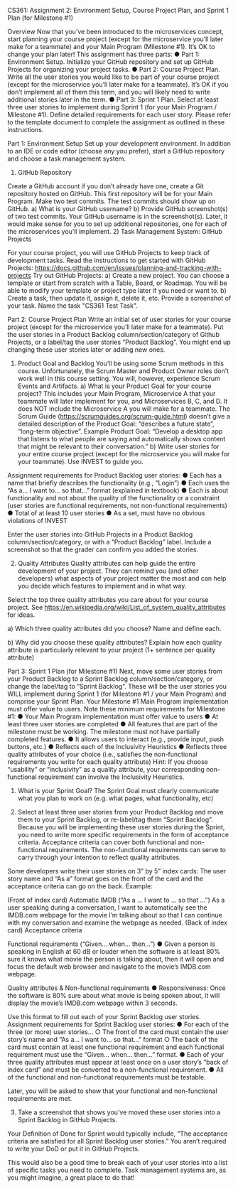 CS361: Assignment 2: Environment Setup, Course Project Plan, and Sprint 1 Plan (for Milestone #1)

Overview
Now that you’ve been introduced to the microservices concept, start planning your course project (except for the microservice you’ll later make for a teammate) and your Main Program (Milestone #1). It’s OK to change your plan later!
This assignment has three parts:
●	Part 1: Environment Setup. Initialize your GitHub repository and set up GitHub Projects for organizing your project tasks.
●	Part 2: Course Project Plan. Write all the user stories you would like to be part of your course project (except for the microservice you’ll later make for a teammate). It’s OK if you don’t implement all of them this term, and you will likely need to write additional stories later in the term.
●	Part 3: Sprint 1 Plan. Select at least three user stories to implement during Sprint 1 (for your Main Program / Milestone #1). Define detailed requirements for each user story.
Please refer to the template document to complete the assignment as outlined in these instructions.

Part 1: Environment Setup
Set up your development environment. In addition to an IDE or code editor (choose any you prefer), start a GitHub repository and choose a task management system.

1)	GitHub Repository

Create a GitHub account if you don’t already have one, create a Git repository hosted on GitHub. This first repository will be for your Main Program. Make two test commits. The test commits should show up on GitHub.
a)	What is your GitHub username? 
b)	Provide GitHub screenshot(s) of two test commits. Your GitHub username is in the screenshot(s).
Later, it would make sense for you to set up additional repositories, one for each of the microservices you’ll implement.
         2) Task Management System: GitHub Projects

For your course project, you will use GitHub Projects to keep track of development tasks. Read the instructions to get started with GitHub Projects: https://docs.github.com/en/issues/planning-and-tracking-with-projects 
Try out GitHub Projects:
a)	Create a new project. You can choose a template or start from scratch with a Table, Board, or Roadmap. You will be able to modify your template or project type later if you need or want to.
b)	Create a task, then update it, assign it, delete it, etc. Provide a screenshot of your task. Name the task "CS361 Test Task". 

Part 2: Course Project Plan
Write an initial set of user stories for your course project (except for the microservice you’ll later make for a teammate). Put the user stories in a Product Backlog column/section/category of Github Projects, or a label/tag the user stories “Product Backlog”. You might end up changing these user stories later or adding new ones.

1)	Product Goal and Backlog
You’ll be using some Scrum methods in this course. Unfortunately, the Scrum Master and Product Owner roles don’t work well in this course setting. You will, however, experience Scrum Events and Artifacts.
a)	What is your Product Goal for your course project? This includes your Main Program, Microservice A that your teammate will later implement for you, and Microservices B, C, and D. It does NOT include the Microservice A you will make for a teammate.
The Scrum Guide (https://scrumguides.org/scrum-guide.html) doesn’t give a detailed description of the Product Goal: “describes a future state”, “long-term objective”. 
Example Product Goal: “Develop a desktop app that listens to what people are saying and automatically shows content that might be relevant to their conversation.”
b)	Write user stories for your entire course project (except for the microservice you will make for your teammate). Use INVEST to guide you. 

Assignment requirements for Product Backlog user stories:
●	Each has a name that briefly describes the functionality (e.g., “Login”)
●	Each uses the “As a… I want to… so that…” format (explained in textbook)
●	Each is about functionality and not about the quality of the functionality or a constraint (user stories are functional requirements, not non-functional requirements)
●	Total of at least 10 user stories
●	As a set, must have no obvious violations of INVEST

Enter the user stories into GitHub Projects in a Product Backlog column/section/category, or with a “Product Backlog” label. Include a screenshot so that the grader can confirm you added the stories.

2) Quality Attributes
Quality attributes can help guide the entire development of your project. They can remind you (and other developers) what aspects of your project matter the most and can help you decide which features to implement and in what way.

Select the top three quality attributes you care about for your course project. See https://en.wikipedia.org/wiki/List_of_system_quality_attributes  for ideas.

a)	Which three quality attributes did you choose? Name and define each.

b)	Why did you choose these quality attributes? Explain how each quality attribute is particularly relevant to your project (1+ sentence per quality attribute)


Part 3: Sprint 1 Plan (for Milestone #1)
Next, move some user stories from your Product Backlog to a Sprint Backlog column/section/category, or change the label/tag to “Sprint Backlog”. These will be the user stories you WILL implement during Sprint 1 (for Milestone #1 / your Main Program) and comprise your Sprint Plan. Your Milestone #1 Main Program implementation must offer value to users.
Note these minimum requirements for Milestone #1:
●	Your Main Program implementation must offer value to users
●	At least three user stories are completed
●	All features that are part of the milestone must be working. The milestone must not have partially completed features.
●	It allows users to interact (e.g., provide input, push buttons, etc.)
●	Reflects each of the Inclusivity Heuristics
●	Reflects three quality attributes of your choice (i.e., satisfies the non-functional requirements you write for each quality attribute)
Hint: If you choose “usability” or “inclusivity” as a quality attribute, your corresponding non-functional requirement can involve the Inclusivity Heuristics.

1)	What is your Sprint Goal? The Sprint Goal must clearly communicate what you plan to work on (e.g. what pages, what functionality, etc)

2)	Select at least three user stories from your Product Backlog and move them to your Sprint Backlog, or re-label/tag them “Sprint Backlog”. Because you will be implementing these user stories during the Sprint, you need to write more specific requirements in the form of acceptance criteria.
Acceptance criteria can cover both functional and non-functional requirements. The non-functional requirements can serve to carry through your intention to reflect quality attributes.

Some developers write their user stories on 3” by 5” index cards: The user story name and “As a” format goes on the front of the card and the acceptance criteria can go on the back. Example:

(Front of index card)
Automatic IMDB (“As a … I want to … so that …”)
As a user speaking during a conversation, I want to automatically see the IMDB.com webpage for the movie I’m talking about so that I can continue with my conversation and examine the webpage as needed.
(Back of index card)
Acceptance criteria

Functional requirements (“Given… when… then…”)
●	Given a person is speaking in English at 60 dB or louder when the software is at least 80% sure it knows what movie the person is talking about, then it will open and focus the default web browser and navigate to the movie’s IMDB.com webpage.

Quality attributes & Non-functional requirements
●	Responsiveness: Once the software is 80% sure about what movie is being spoken about, it will display the movie’s IMDB.com webpage within 3 seconds.

Use this format to fill out each of your Sprint Backlog user stories.
Assignment requirements for Sprint Backlog user stories:
●	For each of the three (or more) user stories…
○	The front of the card must contain the user story’s name and “As a… I want to… so that…” format
○	The back of the card must contain at least one functional requirement and each functional requirement must use the “Given… when… then…” format.
●	Each of your three quality attributes must appear at least once on a user story’s “back of index card” and must be converted to a non-functional requirement.
●	All of the functional and non-functional requirements must be testable.

Later, you will be asked to show that your functional and non-functional requirements are met.
  
3)	Take a screenshot that shows you’ve moved these user stories into a Sprint Backlog in GitHub Projects.

Your Definition of Done for Sprint would typically include, “The acceptance criteria are satisfied for all Sprint Backlog user stories.” You aren’t required to write your DoD or put it in GitHub Projects.

This would also be a good time to break each of your user stories into a list of specific tasks you need to complete. Task management systems are, as you might imagine, a great place to do that!

